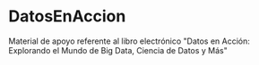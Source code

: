 # DatosEnAccion
Material de apoyo referente al libro electrónico "Datos en Acción: Explorando el Mundo de Big Data, Ciencia de Datos y Más"
